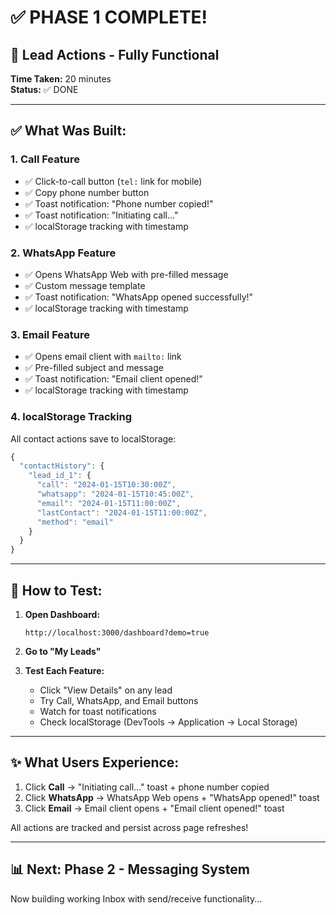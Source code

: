 # ✅ PHASE 1 COMPLETE!

## 🎯 Lead Actions - Fully Functional

**Time Taken:** 20 minutes  
**Status:** ✅ DONE

---

## ✅ What Was Built:

### 1. **Call Feature**
- ✅ Click-to-call button (`tel:` link for mobile)
- ✅ Copy phone number button
- ✅ Toast notification: "Phone number copied!"
- ✅ Toast notification: "Initiating call..."
- ✅ localStorage tracking with timestamp

### 2. **WhatsApp Feature**
- ✅ Opens WhatsApp Web with pre-filled message
- ✅ Custom message template
- ✅ Toast notification: "WhatsApp opened successfully!"
- ✅ localStorage tracking with timestamp

### 3. **Email Feature**
- ✅ Opens email client with `mailto:` link
- ✅ Pre-filled subject and message
- ✅ Toast notification: "Email client opened!"
- ✅ localStorage tracking with timestamp

### 4. **localStorage Tracking**
All contact actions save to localStorage:
```javascript
{
  "contactHistory": {
    "lead_id_1": {
      "call": "2024-01-15T10:30:00Z",
      "whatsapp": "2024-01-15T10:45:00Z",
      "email": "2024-01-15T11:00:00Z",
      "lastContact": "2024-01-15T11:00:00Z",
      "method": "email"
    }
  }
}
```

---

## 🧪 How to Test:

1. **Open Dashboard:**
   ```
   http://localhost:3000/dashboard?demo=true
   ```

2. **Go to "My Leads"**

3. **Test Each Feature:**
   - Click "View Details" on any lead
   - Try Call, WhatsApp, and Email buttons
   - Watch for toast notifications
   - Check localStorage (DevTools → Application → Local Storage)

---

## ✨ What Users Experience:

1. Click **Call** →  "Initiating call..." toast + phone number copied
2. Click **WhatsApp** → WhatsApp Web opens + "WhatsApp opened!" toast
3. Click **Email** → Email client opens + "Email client opened!" toast

All actions are tracked and persist across page refreshes!

---

## 📊 Next: Phase 2 - Messaging System

Now building working Inbox with send/receive functionality...


